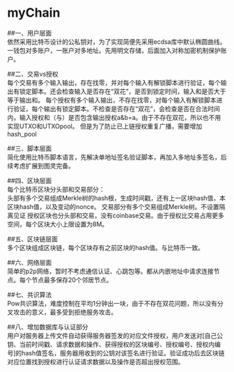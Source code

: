 # myChain

##一、用户层面  
依然采用比特币设计的公私钥对，为了实现简便先采用ecdsa库中默认椭圆曲线。  
一钱包对多账户，一账户对多地址。先用明文存储，后面加入对称加密机制保护账户。  

##二、交易vs授权  
每个交易有多个输入输出，存在找零，并对每个输入有解锁脚本进行验证，每个输出有锁定脚本。还会检查输入是否存在“双花”，是否到锁定时间，输入和是否大于等于输出和。
每个授权有多个输入输出，不存在找零，对每个输入有解锁脚本进行验证，每个输出有锁定脚本。不检查是否存在“双花”，会检查是否在合法时间内，输入授权和（与）是否包含输出授权a&b=a。由于不存在双花，所以也不用实现UTXO和UTXOpool。
但是为了防止已上链授权重复广播，需要增加hash_pool

##三、脚本层面  
简化使用比特币脚本语言，先解决单地址签名验证脚本，再加入多地址多签名，后续考虑扩展到图灵完备。

##四、区块层面   
每个比特币区块分头部和交易部分：  
头部有多个交易组成Merkle树的hash根，生成时间戳，还有上一区块hash值，本区块hash值，以及变动的nonce。
交易部分有多个交易组成Merkle树。不设置隔离见证
授权区块也分头部和交易，没有coinbase交易。由于授权比交易占用更多空间，每个区块大小上限设置为8M。

##五、区块链层面  
多个区块组成区块链，每个区块存有之前区块的hash值。与比特币一致。

##六、网络层面  
简单的p2p网络，暂时不考虑通信认证、心跳包等。都从内嵌地址中请求连接节点。每个节点最多保存20个邻居节点。

##七、共识算法  
Pow共识算法，难度控制在平均1分钟出一块，由于不存在双花问题，所以没有分叉攻击的意义，最多受到拒绝服务攻击。

##八、增加数据库与认证部分  
用户对服务器上传文件自动获得服务器签发的对应文件授权，用户发送对[自己公钥、当前时间戳、请求数据和操作、获得授权的区块编号、授权编号、授权内编号]的hash值签名，服务器用收到的公钥对该签名进行验证。验证成功后去区块链对应位置找到授权进行认证请求数据以及操作是否超出授权范围。
